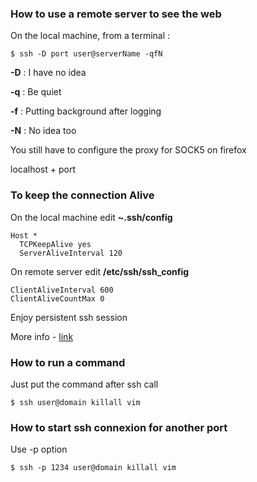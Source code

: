 ### How to use a remote server to see the web 

On the local machine, from a terminal :

```
$ ssh -D port user@serverName -qfN
```

**-D** : I have no idea 

**-q** : Be quiet 

**-f** : Putting background after logging 

**-N** : No idea too


You still have to configure the proxy for SOCK5 on firefox

localhost + port

### To keep the connection Alive

On the local machine edit **~.ssh/config**

```
Host *
  TCPKeepAlive yes
  ServerAliveInterval 120
```

On remote server edit **/etc/ssh/ssh_config** 

```
ClientAliveInterval 600
ClientAliveCountMax 0
```

Enjoy persistent ssh session 

More info - [link](https://askubuntu.com/questions/127369/how-to-prevent-write-failed-broken-pipe-on-ssh-connection)


### How to run a command

Just put the command after ssh call

```
$ ssh user@domain killall vim
```


### How to start ssh connexion for another port

Use -p option

```
$ ssh -p 1234 user@domain killall vim
```




